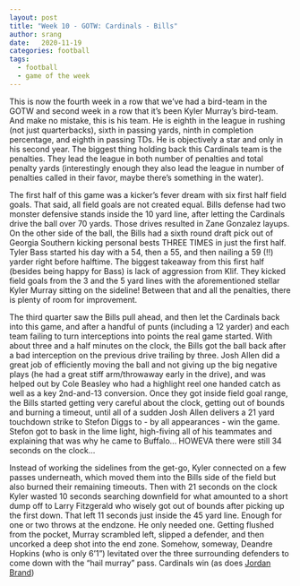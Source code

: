 ```yaml
---
layout: post
title: "Week 10 - GOTW: Cardinals - Bills"
author: srang
date:   2020-11-19
categories: football
tags:
  - football
  - game of the week
---
```


This is now the fourth week in a row that we’ve had a bird-team in the GOTW and
second week in a row that it’s been Kyler Murray’s bird-team. And make no
mistake, this is his team. He is eighth in the league in rushing (not just
quarterbacks), sixth in passing yards, ninth in completion percentage, and
eighth in passing TDs. He is objectively a star and only in his second year.
The biggest thing holding back this Cardinals team is the penalties. They lead
the league in both number of penalties and total penalty yards (interestingly
enough they also lead the league in number of penalties called in their favor,
maybe there’s something in the water).

The first half of this game was a kicker’s fever dream with six first half
field goals. That said, all field goals are not created equal. Bills defense
had two monster defensive stands inside the 10 yard line, after letting the
Cardinals drive the ball over 70 yards. Those drives resulted in Zane Gonzalez
layups. On the other side of the ball, the Bills had a sixth round draft pick
out of Georgia Southern kicking personal bests THREE TIMES in just the first
half. Tyler Bass started his day with a 54, then a 55, and then nailing a 59
(!!) yarder right before halftime. The biggest takeaway from this first half
(besides being happy for Bass) is lack of aggression from Klif. They kicked
field goals from the 3 and the 5 yard lines with the aforementioned stellar
Kyler Murray sitting on the sideline! Between that and all the penalties, there
is plenty of room for improvement. </vent>

The third quarter saw the Bills pull ahead, and then let the Cardinals back
into this game, and after a handful of punts (including a 12 yarder) and each
team failing to turn interceptions into points the real game started. With
about three and a half minutes on the clock, the Bills got the ball back after
a bad interception on the previous drive trailing by three. Josh Allen did a
great job of efficiently moving the ball and not giving up the big negative
plays (he had a great stiff arm/throwaway early in the drive), and was helped
out by Cole Beasley who had a highlight reel one handed catch as well as a key
2nd-and-13 conversion. Once they got inside field goal range, the Bills started
getting very careful about the clock, getting out of bounds and burning a
timeout, until all of a sudden Josh Allen delivers a 21 yard touchdown strike
to Stefon Diggs to - by all appearances - win the game. Stefon got to bask in
the lime light, high-fiving all of his teammates and explaining that was why he
came to Buffalo... HOWEVA there were still 34 seconds on the clock...

Instead of working the sidelines from the get-go, Kyler connected on a few
passes underneath, which moved them into the Bills side of the field but also
burned their remaining timeouts. Then with 21 seconds on the clock Kyler wasted
10 seconds searching downfield for what amounted to a short dump off to Larry
Fitzgerald who wisely got out of bounds after picking up the first down. That
left 11 seconds just inside the 45 yard line. Enough for one or two throws at
the endzone. He only needed one. Getting flushed from the pocket, Murray
scrambled left, slipped a defender, and then uncorked a deep shot into the end
zone. Somehow, someway, Deandre Hopkins (who is only 6’1”) levitated over the
three surrounding defenders to come down with the “hail murray” pass. Cardinals
win (as does [Jordan Brand](https://arizonasports.com/story/2454035/cardinals-hopkins-wont-see-any-of-5-7-million-in-jordan-brand-exposure/))

